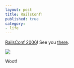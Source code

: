 ```yaml
---
layout: post
title: RailsConf!
published: true
category:
- life
---
```

[RailsConf 2006](http://railsconf.org/pages/registration)! See you [there](http://maps.google.com/maps?f=q&hl=en&q=Wyndham+O%27Hare+6810+N.Mannheim+Rd+Rosemont,+IL+60018).

 

[![](http://static.flickr.com/19/94402958_24bbce5916_m.jpg)](http://www.flickr.com/photos/choonkeat/94402958/)

Woot!

